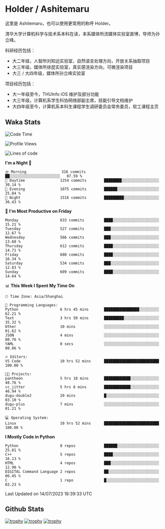 # Holder / Ashitemaru

这里是 Ashitemaru，也可以使用更常用的称呼 Holder。

清华大学计算机科学与技术系本科在读，本系媒体所流媒体实验室直博，导师为孙立峰。

科研经历包括：

- 大二年级，人智所刘知远实验室，自然语言处理方向，开放关系抽取项目
- 大三年级，媒体所徐昆实验室，真实感渲染方向，可微渲染项目
- 大三 / 大四年级，媒体所孙立峰实验室

项目经历包括：

- 大一年级至今，THUInfo iOS 维护及部分功能
- 大三年级，计算机系学生科协网络部副主席，技能引导文档维护
- 大四年级至今，计算机系本科生课程学生调研委员会常务委员，软工课程主页

## Waka Stats

<!--START_SECTION:waka-->
![Code Time](http://img.shields.io/badge/Code%20Time-987%20hrs%2021%20mins-blue)

![Profile Views](http://img.shields.io/badge/Profile%20Views-2-blue)

![Lines of code](https://img.shields.io/badge/From%20Hello%20World%20I%27ve%20Written-2.8%20million%20lines%20of%20code-blue)

**I'm a Night 🦉** 

```text
🌞 Morning                316 commits         ██░░░░░░░░░░░░░░░░░░░░░░░   07.59 % 
🌆 Daytime                1254 commits        ████████░░░░░░░░░░░░░░░░░   30.14 % 
🌃 Evening                1075 commits        ██████░░░░░░░░░░░░░░░░░░░   25.84 % 
🌙 Night                  1516 commits        █████████░░░░░░░░░░░░░░░░   36.43 % 
```
📅 **I'm Most Productive on Friday** 

```text
Monday                   633 commits         ████░░░░░░░░░░░░░░░░░░░░░   15.21 % 
Tuesday                  527 commits         ███░░░░░░░░░░░░░░░░░░░░░░   12.67 % 
Wednesday                566 commits         ███░░░░░░░░░░░░░░░░░░░░░░   13.60 % 
Thursday                 612 commits         ████░░░░░░░░░░░░░░░░░░░░░   14.71 % 
Friday                   680 commits         ████░░░░░░░░░░░░░░░░░░░░░   16.34 % 
Saturday                 534 commits         ███░░░░░░░░░░░░░░░░░░░░░░   12.83 % 
Sunday                   609 commits         ████░░░░░░░░░░░░░░░░░░░░░   14.64 % 
```


📊 **This Week I Spent My Time On** 

```text
🕑︎ Time Zone: Asia/Shanghai

💬 Programming Languages: 
Python                   6 hrs 45 mins       ████████████████░░░░░░░░░   62.21 % 
Text                     3 hrs 50 mins       █████████░░░░░░░░░░░░░░░░   35.32 % 
Other                    10 mins             ░░░░░░░░░░░░░░░░░░░░░░░░░   01.62 % 
JSON                     4 mins              ░░░░░░░░░░░░░░░░░░░░░░░░░   00.76 % 
YAML                     0 secs              ░░░░░░░░░░░░░░░░░░░░░░░░░   00.06 % 

🔥 Editors: 
VS Code                  10 hrs 52 mins      █████████████████████████   100.00 % 

🐱‍💻 Projects: 
pantheon                 5 hrs 18 mins       ████████████░░░░░░░░░░░░░   48.76 % 
cc_jitter                5 hrs 6 mins        ████████████░░░░░░░░░░░░░   46.94 % 
dugu-double2             20 mins             █░░░░░░░░░░░░░░░░░░░░░░░░   03.10 % 
dugu-plus                7 mins              ░░░░░░░░░░░░░░░░░░░░░░░░░   01.21 % 

💻 Operating System: 
Linux                    10 hrs 52 mins      █████████████████████████   100.00 % 
```

**I Mostly Code in Python** 

```text
Python                   8 repos             ██████░░░░░░░░░░░░░░░░░░░   25.81 % 
C++                      5 repos             ████░░░░░░░░░░░░░░░░░░░░░   16.13 % 
HTML                     4 repos             ███░░░░░░░░░░░░░░░░░░░░░░   12.90 % 
DIGITAL Command Language 2 repos             ██░░░░░░░░░░░░░░░░░░░░░░░   06.45 % 
C                        1 repo              █░░░░░░░░░░░░░░░░░░░░░░░░   03.23 % 
```




 Last Updated on 14/07/2023 18:39:33 UTC
<!--END_SECTION:waka-->

## Github Stats

[![trophy](https://github-profile-trophy.vercel.app/?username=Ashitemaru&column=7)](https://github.com/Ashitemaru)
[![trophy](https://github-readme-stats.vercel.app/api?username=Ashitemaru&show_icons=true&include_all_commits=true)](https://github.com/Ashitemaru)
[![trophy](https://github-readme-stats.vercel.app/api/top-langs/?username=Ashitemaru&layout=compact)](https://github.com/Ashitemaru)

<!--
**Ashitemaru/Ashitemaru** is a ✨ _special_ ✨ repository because its `README.md` (this file) appears on your GitHub profile.

Here are some ideas to get you started:

- 🔭 I’m currently working on ...
- 🌱 I’m currently learning ...
- 👯 I’m looking to collaborate on ...
- 🤔 I’m looking for help with ...
- 💬 Ask me about ...
- 📫 How to reach me: ...
- 😄 Pronouns: ...
- ⚡ Fun fact: ...
-->
